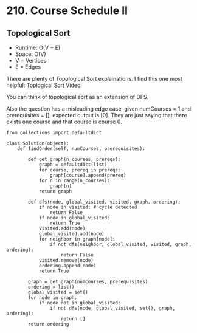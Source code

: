 # 210. Course Schedule II

## Topological Sort
- Runtime: O(V + E)
- Space: O(V)
- V = Vertices
- E = Edges

There are plenty of Topological Sort explainations.
I find this one most helpful: [Toplogical Sort Video](https://www.youtube.com/watch?v=eL-KzMXSXXI&t=671s)

You can think of topological sort as an extension of DFS.

Also the question has a misleading edge case, given numCourses = 1 and prerequisites = [], expected output is [0].
They are just saying that there exists one course and that course is course 0.

```
from collections import defaultdict

class Solution(object):
    def findOrder(self, numCourses, prerequisites):
        
        def get_graph(n_courses, prereqs):
            graph = defaultdict(list)
            for course, prereq in prereqs:
                graph[course].append(prereq)
            for n in range(n_courses):
                graph[n]
            return graph
            
        def dfs(node, global_visited, visited, graph, ordering):
            if node in visited: # cycle detected
                return False
            if node in global_visited:
                return True
            visited.add(node)
            global_visited.add(node)
            for neighbor in graph[node]:
                if not dfs(neighbor, global_visited, visited, graph, ordering):
                    return False
            visited.remove(node)
            ordering.append(node)
            return True
        
        graph = get_graph(numCourses, prerequisites)
        ordering = list()
        global_visited = set()
        for node in graph:
            if node not in global_visited:
                if not dfs(node, global_visited, set(), graph, ordering):
                    return []
        return ordering
```
